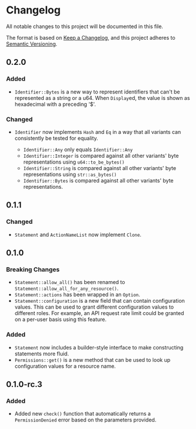 # Changelog

All notable changes to this project will be documented in this file.

The format is based on [Keep a Changelog](https://keepachangelog.com/en/1.0.0/),
and this project adheres to [Semantic Versioning](https://semver.org/spec/v2.0.0.html).

## 0.2.0

### Added

- `Identifier::Bytes` is a new way to represent identifiers that can't be
  represented as a string or a u64. When `Display`ed, the value is shown as
  hexadecimal with a preceding '$'.

### Changed

- `Identifier` now implements `Hash` and `Eq` in a way that all variants can
  consistently be tested for equality.

  - `Identifier::Any` only equals `Identifier::Any`
  - `Identifier::Integer` is compared against all other variants' byte
    representations using `u64::to_be_bytes()`
  - `Identifier::String` is compared against all other variants' byte
    representations using `str::as_bytes()`
  - `Identifier::Bytes` is compared against all other variants' byte
    representations.

## 0.1.1

### Changed

- `Statement` and `ActionNameList` now implement `Clone`.

## 0.1.0

### Breaking Changes

- `Statement::allow_all()` has been renamed to `Statement::allow_all_for_any_resource()`.
- `Statement::actions` has been wrapped in an `Option`.
- `Statement::configuration` is a new field that can contain configuration
  values. This can be used to grant different configuration values to different
  roles. For example, an API request rate limit could be granted on a per-user
  basis using this feature.

### Added

- `Statement` now includes a builder-style interface to make constructing statements more fluid.
- `Permissions::get()` is a new method that can be used to look up configuration
  values for a resource name.

## 0.1.0-rc.3

### Added

- Added new `check()` function that automatically returns a `PermissionDenied`
  error based on the parameters provided.
